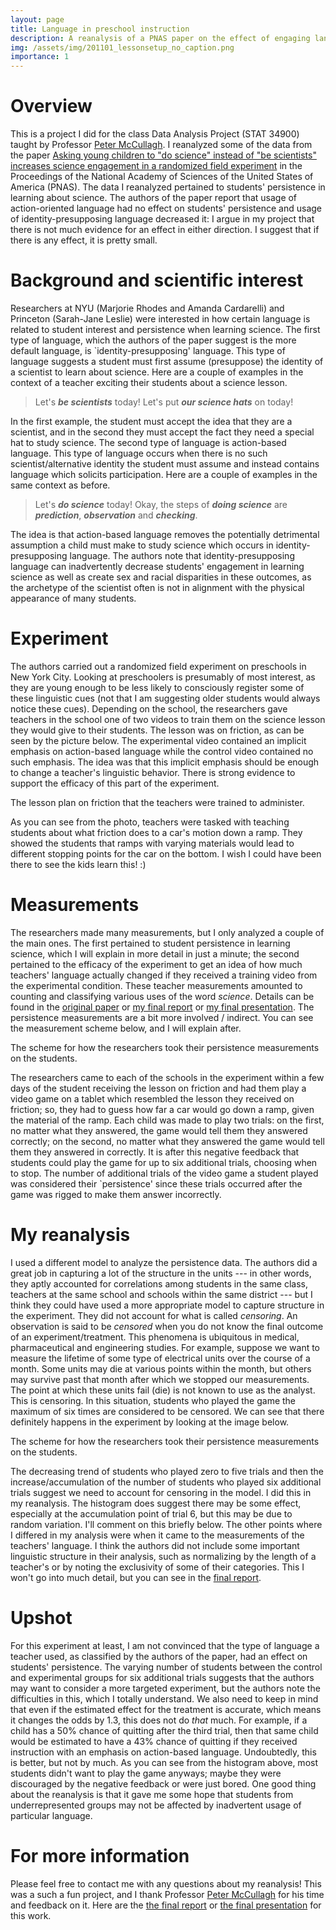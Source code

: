 ```yaml
---
layout: page
title: Language in preschool instruction
description: A reanalysis of a PNAS paper on the effect of engaging language on preschoolers' persistence and interest in learning about science.
img: /assets/img/201101_lessonsetup_no_caption.png
importance: 1
---
```


# Overview

This is a project I did for the class Data Analysis Project (STAT 34900) taught by Professor [Peter McCullagh](https://www.stat.uchicago.edu/~pmcc/). I reanalyzed some of the data from the paper [Asking young children to "do science" instead of "be scientists" increases science engagement in a randomized field experiment](https://www.pnas.org/content/117/18/9808) in the Proceedings of the National Academy of Sciences of the United States of America (PNAS). The data I reanalyzed pertained to students' persistence in learning about science. The authors of the paper report that usage of action-oriented language had no effect on students' persistence and usage of identity-presupposing language decreased it: I argue in my project that there is not much evidence for an effect in either direction. I suggest that if there is any effect, it is pretty small.

# Background and scientific interest

Researchers at NYU (Marjorie Rhodes and Amanda Cardarelli) and Princeton (Sarah-Jane Leslie) were interested in how certain language is related to student interest and persistence when learning science. The first type of language, which the authors of the paper suggest is the more default language, is `identity-presupposing' language. This type of language suggests a student must first assume (presuppose) the identity of a scientist to learn about science. Here are a couple of examples in the context of a teacher exciting their students about a science lesson.

> Let's ***be scientists*** today!
> Let's put ***our science hats*** on today!

In the first example, the student must accept the idea that they are a scientist, and in the second they must accept the fact they need a special hat to study science. The second type of language is action-based language. This type of language occurs when there is no such scientist/alternative identity the student must assume and instead contains language which solicits participation. Here are a couple of examples in the same context as before.

> Let's ***do science*** today!
> Okay, the steps of ***doing science*** are ***prediction***, ***observation*** and ***checking***.

The idea is that action-based language removes the potentially detrimental assumption a child must make to study science which occurs in identity-presupposing language. The authors note that identity-presupposing language can inadvertently decrease students' engagement in learning science as well as create sex and racial disparities in these outcomes, as the archetype of the scientist often is not in alignment with the physical appearance of many students.

# Experiment

The authors carried out a randomized field experiment on preschools in New York City. Looking at preschoolers is presumably of most interest, as they are young enough to be less likely to consciously register some of these linguistic cues (not that I am suggesting older students would always notice these cues). Depending on the school, the researchers gave teachers in the school one of two videos to train them on the science lesson they would give to their students. The lesson was on friction, as can be seen by the picture below. The experimental video contained an implicit emphasis on action-based language while the control video contained no such emphasis. The idea was that this implicit emphasis should be enough to change a teacher's linguistic behavior. There is strong evidence to support the efficacy of this part of the experiment. 

<div class="row justify-content-md-center">
        <img class="img-fluid rounded z-depth-1" src="{{ '/assets/img/201101_lessonsetup.png' | relative_url }}" alt="" title="example image"/>
</div>
<div class="caption">
    The lesson plan on friction that the teachers were trained to administer.
</div>

As you can see from the photo, teachers were tasked with teaching students about what friction does to a car's motion down a ramp. They showed the students that ramps with varying materials would lead to different stopping points for the car on the bottom. I wish I could have been there to see the kids learn this! :)


# Measurements

The researchers made many measurements, but I only analyzed a couple of the main ones. The first pertained to student persistence in learning science, which I will explain in more detail in just a minute; the second pertained to the efficacy of the experiment to get an idea of how much teachers' language actually changed if they received a training video from the experimental condition. These teacher measurements amounted to counting and classifying various uses of the word *science*. Details can be found in the [original paper](https://www.pnas.org/content/117/18/9808) or <a href= "{{ '/assets/pdf/201209_finalreport_RhodesBrandon.pdf' | relative_url }}">my final report</a> or <a href= "{{ '/assets/pdf/201130_finalpresentation.pdf' | relative_url }}">my final presentation</a>. The persistence measurements are a bit more involved / indirect. You can see the measurement scheme below, and I will explain after.

<div class="row justify-content-md-center">
        <img class="img-fluid rounded z-depth-1" src="{{ '/assets/img/210107_persistence-game-scheme.png' | relative_url }}" alt="" title="example image"/>
</div>
<div class="caption">
    The scheme for how the researchers took their persistence measurements on the students.
</div>

The researchers came to each of the schools in the experiment within a few days of the student receiving the lesson on friction and had them play a video game on a tablet which resembled the lesson they received on friction; so, they had to guess how far a car would go down a ramp, given the material of the ramp. Each child was made to play two trials: on the first, no matter what they answered, the game would tell them they answered correctly; on the second, no matter what they answered the game would tell them they answered in correctly. It is after this negative feedback that students could play the game for up to six additional trials, choosing when to stop. The number of additional trials of the video game a student played was considered their `persistence' since these trials occurred after the game was rigged to make them answer incorrectly.


# My reanalysis

I used a different model to analyze the persistence data. The authors did a great job in capturing a lot of the structure in the units --- in other words, they aptly accounted for correlations among students in the same class, teachers at the same school and schools within the same district --- but I think they could have used a more appropriate model to capture structure in the experiment. They did not account for what is called *censoring*. An observation is said to be *censored* when you do not know the final outcome of an experiment/treatment. This phenomena is ubiquitous in medical, pharmaceutical and engineering studies. For example, suppose we want to measure the lifetime of some type of electrical units over the course of a month. Some units may die at various points within the month, but others may survive past that month after which we stopped our measurements. The point at which these units fail (die) is not known to use as the analyst. This is censoring. In this situation, students who played the game the maximum of six times are considered to be censored. We can see that there definitely happens in the experiment by looking at the image below.

<div class="row justify-content-md-center">
        <img class="img-fluid rounded z-depth-1" src="{{ '/assets/img/rawcounts-bycondition-corrected.png' | relative_url }}" alt="" title="example image"/>
</div>
<div class="caption">
    The scheme for how the researchers took their persistence measurements on the students.
</div>

The decreasing trend of students who played zero to five trials and then the increase/accumulation of the number of students who played six additional trials suggest we need to account for censoring in the model. I did this in my reanalysis. The histogram does suggest there may be some effect, especially at the accumulation point of trial 6, but this may be due to random variation. I'll comment on this briefly below. The other points where I differed in my analysis were when it came to the measurements of the teachers' language. I think the authors did not include some important linguistic structure in their analysis, such as normalizing by the length of a teacher's or by noting the exclusivity of some of their categories. This I won't go into much detail, but you can see in the <a href= "{{ '/assets/pdf/201209_finalreport_RhodesBrandon.pdf' | relative_url }}">final report</a>.

# Upshot

For this experiment at least, I am not convinced that the type of language a teacher used, as classified by the authors of the paper, had an effect on students' persistence. The varying number of students between the control and experimental groups for six additional trials suggests that the authors may want to consider a more targeted experiment, but the authors note the difficulties in this, which I totally understand. We also need to keep in mind that even if the estimated effect for the treatment is accurate, which means it changes the odds by 1.3, this does not do *that* much. For example, if a child has a 50\% chance of quitting after the third trial, then that same child would be estimated to have a 43\% chance of quitting if they received instruction with an emphasis on action-based language. Undoubtedly, this is better, but not by much. As you can see from the histogram above, most students didn't want to play the game anyways; maybe they were discouraged by the negative feedback or were just bored. One good thing about the reanalysis is that it gave me some hope that students from underrepresented groups may not be affected by inadvertent usage of particular language.


# For more information

Please feel free to contact me with any questions about my reanalysis! This was a such a fun project, and I thank Professor [Peter McCullagh](https://www.stat.uchicago.edu/~pmcc/) for his time and feedback on it. Here are the <a href= "{{ '/assets/pdf/201209_finalreport_RhodesBrandon.pdf' | relative_url }}">the final report</a> or <a href= "{{ '/assets/pdf/201130_finalpresentation.pdf' | relative_url }}">the final presentation</a> for this work.
